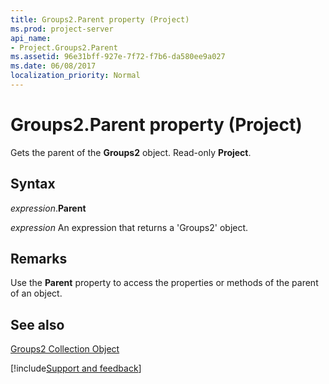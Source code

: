 ```yaml
---
title: Groups2.Parent property (Project)
ms.prod: project-server
api_name:
- Project.Groups2.Parent
ms.assetid: 96e31bff-927e-7f72-f7b6-da580ee9a027
ms.date: 06/08/2017
localization_priority: Normal
---
```



# Groups2.Parent property (Project)

Gets the parent of the  **Groups2** object. Read-only **Project**.


## Syntax

_expression_.**Parent**

 _expression_ An expression that returns a 'Groups2' object.


## Remarks

Use the  **Parent** property to access the properties or methods of the parent of an object.


## See also


[Groups2 Collection Object](Project.groups2.md)

[!include[Support and feedback](~/includes/feedback-boilerplate.md)]